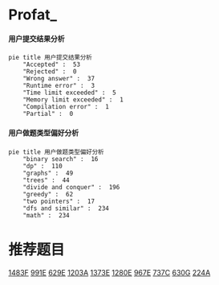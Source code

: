 # Profat_

<!-- tabs:start -->



#### **用户提交结果分析**

```mermaid
pie title 用户提交结果分析
    "Accepted" :  53
    "Rejected" :  0
    "Wrong answer" :  37
    "Runtime error" :  3
    "Time limit exceeded" :  5
    "Memory limit exceeded" :  1
    "Compilation error" :  1
    "Partial" :  0
```

#### **用户做题类型偏好分析**

```mermaid
pie title 用户做题类型偏好分析
    "binary search" :  16
    "dp" :  110
    "graphs" :  49
    "trees" :  44
    "divide and conquer" :  196
    "greedy" :  62
    "two pointers" :  17
    "dfs and similar" :  234
    "math" :  234
```



<!-- tabs:end -->
# 推荐题目
[1483F](https://codeforces.com/contest/1483/problem/F)
[991E](https://codeforces.com/contest/991/problem/E)
[629E](https://codeforces.com/contest/629/problem/E)
[1203A](https://codeforces.com/contest/1203/problem/A)
[1373E](https://codeforces.com/contest/1373/problem/E)
[1280E](https://codeforces.com/contest/1280/problem/E)
[967E](https://codeforces.com/contest/967/problem/E)
[737C](https://codeforces.com/contest/737/problem/C)
[630G](https://codeforces.com/contest/630/problem/G)
[224A](https://codeforces.com/contest/224/problem/A)
